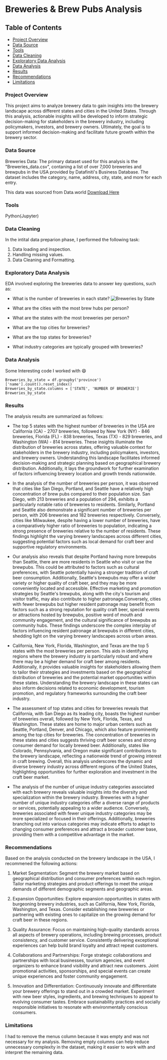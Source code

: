 # Breweries & Brew Pubs Analysis

## Table of Contents

- [Project Overview ](#project-overview)
- [Data Source](#data-source)
- [Tools](#tools)
- [Data Cleaning](#data-cleaning)
- [Exploratory Data Analysis](#exploratory-data-analysis)
- [Data Analysis](#data-analysis)
- [Results](#results)
- [Recommendations](#recommendations)
- [Limitations](#limitations)

### Project Overview

This project aims to analyze brewery data to gain insights into the brewery landscape across different states and cities in the United States. Through this analysis, actionable insights will be developed to inform strategic decision-making for stakeholders in the brewery industry, including policymakers, investors, and brewery owners. Ultimately, the goal is to support informed decision-making and facilitate future growth within the brewery sector.

### Data Source 

Breweries Data: The primary dataset used for this analysis is the "Breweries_data.csv", contaning a list of over 7,000 breweries and brewpubs in the USA provided by Datafiniti's Business Database. The dataset includes the category, name, address, city, state, and more for each entry.

This data was sourced from Data.world [Download Here](https://data.world/datafiniti/breweries-brew-pubs-in-the-usa)

### Tools

Python(Jupyter)

### Data Cleaning

In the intital data preparion phase, I performed the following task:
1. Data loading and inspection.
2. Handling missing values.
3. Data Cleaning and Formatting.

### Exploratory Data Analysis

EDA involved exploring the breweries data to answer key questions, such as:

- What is the number of breweries in each state?
![Breweries by State](https://github.com/Xtomiwa/Breweries-Pubs-Data/assets/112486285/22c55809-f1d4-43a9-a52d-88ff2fa67ddd)


- What are the cities with the most brew hubs per person?
- What are the states with the most breweries per person?
- What are the top cities for breweries?
- What are the top states for breweries?
- What industry categories are typically grouped with breweries?

### Data Analysis 

Some Interesting code I worked with 😄

``` Jupyter(Python)
Breweries_by_state = df.groupby('province')['name'].count().reset_index()
Breweries_by_state.columns = ['STATE', 'NUMBER OF BREWERIE']
Breweries_by_state
```

### Results

The analysis results are summarized as follows: 
- The top 5 states with the highest number of breweries in the USA are California (CA) - 2707 breweries, followed by New York (NY) - 846 breweries, Florida (FL) - 838 breweries, Texas (TX) - 829 breweries, and Washington (WA) - 814 breweries. These insights illuminate the distribution of breweries across states, offering valuable context for stakeholders in the brewery industry, including policymakers, investors, and brewery owners. Understanding this landscape facilitates informed decision-making and strategic planning based on geographical brewery distribution. Additionally, it lays the groundwork for further examination of factors influencing brewery location and growth trends nationwide.

- In the analysis of the number of breweries per person, it was observed that cities like San Diego, Portland, and Seattle have a relatively high concentration of brew pubs compared to their population size. San Diego, with 213 breweries and a population of 294, exhibits a particularly notable ratio of breweries to residents. Similarly, Portland and Seattle also demonstrate a significant number of breweries per person, with 206 breweries and 182 breweries respectively. Conversely, cities like Milwaukee, despite having a lower number of breweries, have a comparatively higher ratio of breweries to population, indicating a strong presence of breweries relative to the number of residents. These findings highlight the varying brewery landscapes across different cities, suggesting potential factors such as local demand for craft beer and supportive regulatory environments.

- Our analysis also reveals that despite Portland having more brewpubs than Seattle, there are more residents in Seattle who visit or use the brewpubs. This could be attributed to factors such as cultural preferences, with Seattle potentially having a stronger tradition of craft beer consumption. Additionally, Seattle's brewpubs may offer a wider variety or higher quality of craft beer, and they may be more conveniently located and accessible. Effective marketing and promotion strategies by Seattle's brewpubs, along with the city's tourism and visitor traffic, may also contribute to higher patronage.Conversely, cities with fewer brewpubs but higher resident patronage may benefit from factors such as a strong reputation for quality craft beer, special events or attractions hosted by brewpubs, positive word of mouth and community engagement, and the cultural significance of brewpubs as community hubs. These findings underscore the complex interplay of factors influencing resident patronage at brewpubs in different cities, shedding light on the varying brewery landscapes across urban areas.

- California, New York, Florida, Washington, and Texas are the top 5 states with the most breweries per person. This aids in identifying regions where the brewery industry is particularly robust and where there may be a higher demand for craft beer among residents. Additionally, it provides valuable insights for stakeholders allowing them to tailor their strategies and investments based on the geographical distribution of breweries and the potential market opportunities within these states. Understanding the brewery landscape in these states can also inform decisions related to economic development, tourism promotion, and regulatory frameworks surrounding the craft beer industry.

- The assessment of top states and cities for breweries reveals that California, with San Diego as its leading city, boasts the highest number of breweries overall, followed by New York, Florida, Texas, and Washington. These states are home to major urban centers such as Seattle, Portland, Denver, and Chicago, which also feature prominently among the top cities for breweries. The concentration of breweries in these states and cities suggests thriving craft beer scenes and strong consumer demand for locally brewed beer. Additionally, states like Colorado, Pennsylvania, and Oregon make significant contributions to the brewery landscape, reflecting a nationwide trend of growing interest in craft brewing. Overall, this analysis underscores the dynamic and diverse brewery industry across different regions of the United States, highlighting opportunities for further exploration and investment in the craft beer market.

- The analysis of the number of unique industry categories associated with each brewery reveals valuable insights into the diversity and specialization within the brewery industry. Breweries with a higher number of unique industry categories offer a diverse range of products or services, potentially appealing to a wider audience. Conversely, breweries associated with fewer unique industry categories may be more specialized or focused in their offerings. Additionally, breweries branching out into various categories may indicate efforts to adapt to changing consumer preferences and attract a broader customer base, providing them with a competitive advantage in the market.

### Recommendations

Based on the analysis conducted on the brewery landscape in the USA, I recommened the following actions:

1. Market Segmentation: Segment the brewery market based on geographical distribution and consumer preferences within each region. Tailor marketing strategies and product offerings to meet the unique demands of different demographic segments and geographic areas.

2. Expansion Opportunities: Explore expansion opportunities in states with burgeoning brewery industries, such as California, New York, Florida, Washington, and Texas. Consider establishing new breweries or partnering with existing ones to capitalize on the growing demand for craft beer in these regions.

3. Quality Assurance: Focus on maintaining high-quality standards across all aspects of brewery operations, including brewing processes, product consistency, and customer service. Consistently delivering exceptional experiences can help build brand loyalty and attract repeat customers.

4. Collaborations and Partnerships: Forge strategic collaborations and partnerships with local businesses, tourism agencies, and event organizers to enhance brand visibility and attract new customers. Joint promotional activities, sponsorships, and special events can create unique experiences and foster community engagement.

5. Innovation and Differentiation: Continuously innovate and differentiate your brewery offerings to stand out in a crowded market. Experiment with new beer styles, ingredients, and brewing techniques to appeal to evolving consumer tastes. Embrace sustainability practices and socially responsible initiatives to resonate with environmentally conscious consumers.

### Limitations

I had to remove the menus column because it was empty and was not necessary for my analysis. Removing empty columns can help reduce unnecessary complexity in the dataset, making it easier to work with and interpret the remaining data.




